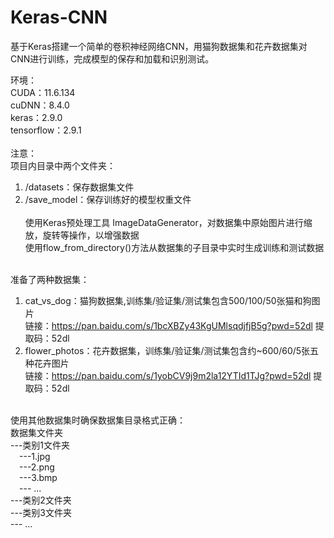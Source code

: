 # Keras-CNN
基于Keras搭建一个简单的卷积神经网络CNN，用猫狗数据集和花卉数据集对CNN进行训练，完成模型的保存和加载和识别测试。<br />

环境：<br />
CUDA：11.6.134<br />
cuDNN：8.4.0<br />
keras：2.9.0<br />
tensorflow：2.9.1<br /><br />
注意：<br />
项目内目录中两个文件夹：<br />
1. /datasets：保存数据集文件<br />
2. /save_model：保存训练好的模型权重文件<br /><br />
使用Keras预处理工具 ImageDataGenerator，对数据集中原始图片进行缩放，旋转等操作，以增强数据<br />
使用flow_from_directory()方法从数据集的子目录中实时生成训练和测试数据<br /><br />

准备了两种数据集：<br />
1. cat_vs_dog：猫狗数据集,训练集/验证集/测试集包含500/100/50张猫和狗图片 <br />
链接：https://pan.baidu.com/s/1bcXBZy43KgUMlsqdjfjB5g?pwd=52dl 提取码：52dl<br />
3. flower_photos：花卉数据集，训练集/验证集/测试集包含约~600/60/5张五种花卉图片 <br />
链接：https://pan.baidu.com/s/1yobCV9j9m2la12YTId1TJg?pwd=52dl 提取码：52dl<br /><br />

使用其他数据集时确保数据集目录格式正确：<br />
数据集文件夹<br />
---类别1文件夹<br />
&emsp;---1.jpg<br />
&emsp;---2.png<br />
&emsp;---3.bmp<br />
&emsp;--- ...<br />
---类别2文件夹<br />
---类别3文件夹<br />
--- ...

